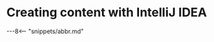<!-- SPDX-License-Identifier: CC-BY-4.0 -->
<!-- Copyright Contributors to the ODPi Egeria project 2020. -->

# Creating content with IntelliJ IDEA



---8<-- "snippets/abbr.md"
